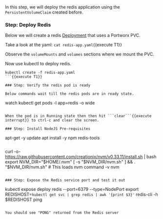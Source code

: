 In this step, we will deploy the redis application using the `PersistentVolumeClaim` created before.

### Step: Deploy Redis

Below we will create a redis [Deployment](https://kubernetes.io/docs/concepts/workloads/controllers/deployment/) that uses a Portworx PVC.

Take a look at the yaml:
```cat redis-app.yaml```{{execute T1}}

Observe the `volumeMounts` and `volumes` sections where we mount the PVC.

Now use kubectl to deploy redis.
```
kubectl create -f redis-app.yaml
```{{execute T1}}

### Step: Verify the redis pod is ready

Below commands wait till the redis pods are in ready state.
```
watch kubectl get pods -l app=redis -o wide
```{{execute T1}}

When the pod is in Running state then then hit ```clear```{{execute interrupt}} to ctrl-c and clear the screen.

### Step: Install NodeJS Pre-requisites

```
apt-get -y update
apt install -y npm redis-tools
```{{execute T1}}

```
curl -o- https://raw.githubusercontent.com/creationix/nvm/v0.33.11/install.sh | bash
export NVM_DIR="$HOME/.nvm"
[ -s "$NVM_DIR/nvm.sh" ] && \. "$NVM_DIR/nvm.sh" # This loads nvm
command -v nvm
```{{execute T1}}

### Step: Expose the Redis service port and test it out

```
kubectl expose deploy redis --port=6379 --type=NodePort
export REDISHOST=`kubectl get svc | grep redis | awk '{print $3}'`
redis-cli -h $REDISHOST ping
```{{execute T1}}

You should see "PONG" returned from the Redis server
